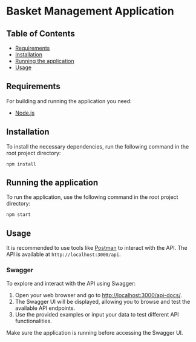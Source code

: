 # Basket Management Application

## Table of Contents

- [Requirements](#requirements)
- [Installation](#installation)
- [Running the application](#running-the-application)
- [Usage](#usage)

## Requirements

For building and running the application you need:

- [Node.js](https://nodejs.org/en)

## Installation

To install the necessary dependencies, run the following command in the root project directory:

```shell
npm install
```

## Running the application

To run the application, use the following command in the root project directory:

```shell
npm start
```

## Usage

It is recommended to use tools like [Postman](https://www.postman.com/) to interact with the API. The API is available at `http://localhost:3000/api`.

### Swagger

To explore and interact with the API using Swagger:

1. Open your web browser and go to [http://localhost:3000/api-docs/](http://localhost:3000/api-docs/).
2. The Swagger UI will be displayed, allowing you to browse and test the available API endpoints.
3. Use the provided examples or input your data to test different API functionalities.

Make sure the application is running before accessing the Swagger UI.

